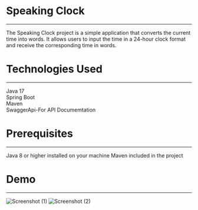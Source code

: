 # Speaking Clock
______________________
The Speaking Clock project is a simple application that converts the current time into words. It allows users to input the time in a 24-hour clock format and receive the corresponding time in words.

# Technologies Used
______________________
Java 17 <br>
Spring Boot <br>
Maven <br>
SwaggerApi-For API Documemtation

# Prerequisites
______________________
Java 8 or higher installed on your machine
Maven included in the project

# Demo
______________________

![Screenshot (1)](https://github.com/Pankhurisriv/speaking_clock/assets/82195102/2d1bed22-e58f-4583-9b85-129338eb337c)
![Screenshot (2)](https://github.com/Pankhurisriv/speaking_clock/assets/82195102/d60b208a-60ca-45cb-86ab-d67a5f68eccb)
